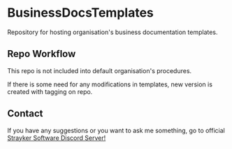 # BusinessDocsTemplates

Repository for hosting organisation's business documentation templates.

## Repo Workflow

This repo is not included into default organisation's procedures.

If there is some need for any modifications in templates, new version is created with tagging on repo.

## Contact

If you have any suggestions or you want to ask me something, go to official [Strayker Software Discord Server!](https://discord.gg/ytdkCVD)